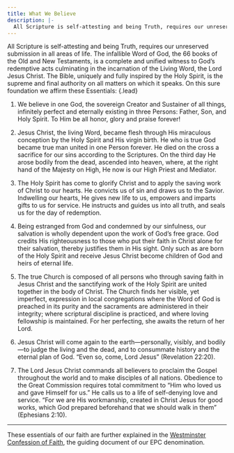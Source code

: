 ```yaml
---
title: What We Believe
description: |-
  All Scripture is self-attesting and being Truth, requires our unreserved submission in all areas of life. The infallible Word of God, the 66 books of the Old and New Testaments, is a complete and unified witness to God's redemptive acts culminating in the incarnation of the Living Word, the Lord Jesus Christ. The Bible, uniquely and fully inspired by the Holy Spirit, is the supreme and final authority on all matters on which it speaks.
---
```


All Scripture is self-attesting and being Truth, requires our unreserved submission in all areas of life. The infallible Word of God, the 66 books of the Old and New Testaments, is a complete and unified witness to God’s redemptive acts culminating in the incarnation of the Living Word, the Lord Jesus Christ. The Bible, uniquely and fully inspired by the Holy Spirit, is the supreme and final authority on all matters on which it speaks. On this sure foundation we affirm these Essentials:
{.lead}

1. We believe in one God, the sovereign Creator and Sustainer of all things, infinitely perfect and eternally existing in three Persons: Father, Son, and Holy Spirit. To Him be all honor, glory and praise forever!

2. Jesus Christ, the living Word, became flesh through His miraculous conception by the Holy Spirit and His virgin birth. He who is true God became true man united in one Person forever. He died on the cross a sacrifice for our sins according to the Scriptures. On the third day He arose bodily from the dead, ascended into heaven, where, at the right hand of the Majesty on High, He now is our High Priest and Mediator.

3. The Holy Spirit has come to glorify Christ and to apply the saving work of Christ to our hearts. He convicts us of sin and draws us to the Savior. Indwelling our hearts, He gives new life to us, empowers and imparts gifts to us for service. He instructs and guides us into all truth, and seals us for the day of redemption.

4. Being estranged from God and condemned by our sinfulness, our salvation is wholly dependent upon the work of God’s free grace. God credits His righteousness to those who put their faith in Christ alone for their salvation, thereby justifies them in His sight. Only such as are born of the Holy Spirit and receive Jesus Christ become children of God and heirs of eternal life.

5. The true Church is composed of all persons who through saving faith in Jesus Christ and the sanctifying work of the Holy Spirit are united together in the body of Christ. The Church finds her visible, yet imperfect, expression in local congregations where the Word of God is preached in its purity and the sacraments are administered in their integrity; where scriptural discipline is practiced, and where loving fellowship is maintained. For her perfecting, she awaits the return of her Lord.

6. Jesus Christ will come again to the earth—personally, visibly, and bodily—to judge the living and the dead, and to consummate history and the eternal plan of God. “Even so, come, Lord Jesus” (Revelation 22:20).

7. The Lord Jesus Christ commands all believers to proclaim the Gospel throughout the world and to make disciples of all nations. Obedience to the Great Commission requires total commitment to “Him who loved us and gave Himself for us.” He calls us to a life of self-denying love and service. “For we are His workmanship, created in Christ Jesus for good works, which God prepared beforehand that we should walk in them” (Ephesians 2:10).

---

These essentials of our faith are further explained in the [Westminster Confession of Faith](https://epconnect.org/wp-content/uploads/Files/1-Who-We-Are/B-About-The-EPC/WCF-ModernEnglish.pdf), the guiding document of our EPC denomination.
